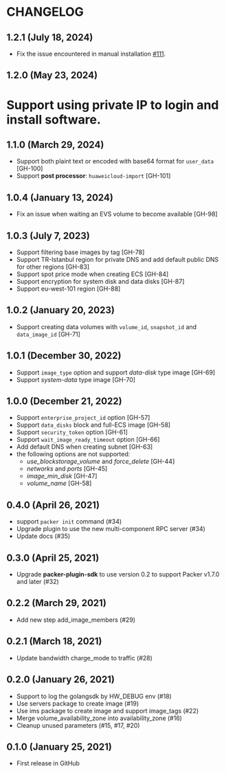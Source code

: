 # CHANGELOG

## 1.2.1 (July 18, 2024)

* Fix the issue encountered in manual installation [#111](https://github.com/huaweicloud/packer-plugin-huaweicloud/issues/111).

## 1.2.0 (May 23, 2024)

# Support using private IP to login and install software.

## 1.1.0 (March 29, 2024)

* Support both plaint text or encoded with base64 format for `user_data` [GH-100]
* Support **post processor**: `huaweicloud-import` [GH-101]

## 1.0.4 (January 13, 2024)

* Fix an issue when waiting an EVS volume to become available [GH-98]

## 1.0.3 (July 7, 2023)

* Support filtering base images by tag [GH-78]
* Support TR-Istanbul region for private DNS and add default public DNS for other regions [GH-83]
* Support spot price mode when creating ECS [GH-84]
* Support encryption for system disk and data disks [GH-87]
* Support eu-west-101 region [GH-88]

## 1.0.2 (January 20, 2023)

* Support creating data volumes with `volume_id`, `snapshot_id` and `data_image_id` [GH-71]

## 1.0.1 (December 30, 2022)

* Support `image_type` option and support *data-disk* type image [GH-69]
* Support *system-data* type image [GH-70]

## 1.0.0 (December 21, 2022)

* Support `enterprise_project_id` option [GH-57]
* Support `data_disks` block and full-ECS image [GH-58]
* Support `security_token` option [GH-61]
* Support `wait_image_ready_timeout` option [GH-66]
* Add default DNS when creating subnet [GH-63]
* the following options are not supported:
  + *use_blockstorage_volume* and *force_delete* [GH-44]
  + *networks* and *ports*  [GH-45]
  + *image_min_disk* [GH-47]
  + *volume_name* [GH-58]

## 0.4.0 (April 26, 2021)

* support `packer init` command (#34)
* Upgrade plugin to use the new multi-component RPC server (#34)
* Update docs (#35)

## 0.3.0 (April 25, 2021)

* Upgrade **packer-plugin-sdk** to use version 0.2 to support Packer v1.7.0 and later (#32)

## 0.2.2 (March 29, 2021)

* Add new step add_image_members (#29)

## 0.2.1 (March 18, 2021)

* Update bandwidth charge_mode to traffic (#28)

## 0.2.0 (January 26, 2021)

* Support to log the golangsdk by HW_DEBUG env (#18)
* Use servers package to create image (#19)
* Use ims package to create image and support image_tags (#22)
* Merge volume_availability_zone into availability_zone (#16)
* Cleanup unused parameters (#15, #17, #20)

## 0.1.0 (January 25, 2021)

* First release in GitHub
